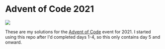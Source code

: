 # Advent of Code 2021
![](https://media0.giphy.com/media/HBMCmtsPEUShG/200.gif?cid=5a38a5a22g42o70yra3zq4qczzr1iqtvqqbrrfsfv926qo6g&amp;rid=200.gif&amp;ct=g")

These are my solutions for the [Advent of Code](https://adventofcode.com/2021) event for 2021.
I started using this repo after I'd completed days 1-4, so this only contains day 5 and onward.